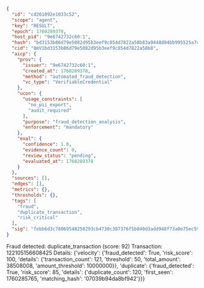 ```json
{
  "id": "cd261092e1033c52",
  "scope": "agent",
  "key": "RESULT",
  "epoch": 1760289378,
  "host_pid": "9e6742732c60:1",
  "hash": "bd3153b86d79e5082d95b3eef9c854d7822a58b83a9448d04bb995525a7cecf9",
  "cid": "QmV1bd3153b86d79e5082d95b3eef9c854d7822a58b8",
  "aicp": {
    "prov": {
      "issuer": "9e6742732c60:1",
      "created_at": 1760289378,
      "method": "automated_fraud_detection",
      "vc_type": "VerifiableCredential"
    },
    "ucon": {
      "usage_constraints": [
        "no_pii_export",
        "audit_required"
      ],
      "purpose": "fraud_detection_analysis",
      "enforcement": "mandatory"
    },
    "eval": {
      "confidence": 1.0,
      "evidence_count": 0,
      "review_status": "pending",
      "evaluated_at": 1760289378
    }
  },
  "sources": [],
  "edges": [],
  "metrics": {},
  "thresholds": {},
  "tags": [
    "fraud",
    "duplicate_transaction",
    "risk_critical"
  ],
  "sig": "febb6d3c78069548250293cb4730c387376f5b840d3add948f73a0e75ec59bc3"
}
```

Fraud detected: duplicate_transaction (score: 92)
Transaction: 122105156608425
Details: {'velocity': {'fraud_detected': True, 'risk_score': 100, 'details': {'transaction_count': 121, 'threshold': 50, 'total_amount': 38508008, 'amount_threshold': 10000000}}, 'duplicate': {'fraud_detected': True, 'risk_score': 85, 'details': {'duplicate_count': 120, 'first_seen': 1760285765, 'matching_hash': '07039b94da8bf942'}}}